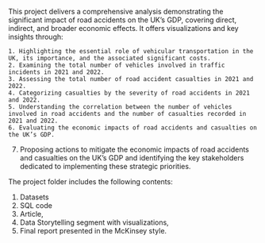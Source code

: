 This project delivers a comprehensive analysis demonstrating the significant impact of road accidents on the UK’s GDP, covering direct, indirect, and broader economic effects. It offers visualizations and key insights through:

    1. Highlighting the essential role of vehicular transportation in the UK, its importance, and the associated significant costs.
    2. Examining the total number of vehicles involved in traffic incidents in 2021 and 2022.
    3. Assessing the total number of road accident casualties in 2021 and 2022.
    4. Categorizing casualties by the severity of road accidents in 2021 and 2022.
    5. Understanding the correlation between the number of vehicles involved in road accidents and the number of casualties recorded in 2021 and 2022.
    6. Evaluating the economic impacts of road accidents and casualties on the UK’s GDP.
   7.  Proposing actions to mitigate the economic impacts of road accidents and casualties on the UK’s GDP and identifying the key stakeholders dedicated to implementing these strategic priorities.

The project folder includes the following contents:
1. Datasets
2. SQL code
3. Article,
4. Data Storytelling segment with visualizations,
5. Final report presented in the McKinsey style.


